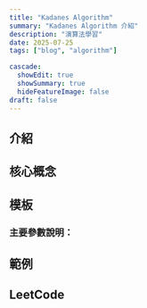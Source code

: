 ```yaml
---
title: "Kadanes Algorithm"
summary: "Kadanes Algorithm 介紹"
description: "演算法學習"
date: 2025-07-25
tags: ["blog", "algorithm"]

cascade:
  showEdit: true
  showSummary: true
  hideFeatureImage: false
draft: false
---
```


## 介紹

## 核心概念

## 模板

### 主要參數說明：

## 範例

## LeetCode